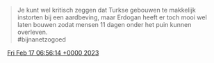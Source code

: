 > Je kunt wel kritisch zeggen dat Turkse gebouwen te makkelijk instorten bij een aardbeving, maar Erdogan heeft er toch mooi wel laten bouwen zodat mensen 11 dagen onder het puin kunnen overleven\.   
> \#bijnanetzogoed

<img src="../../media/tweet.ico" width="12" /> [Fri Feb 17 06:56:14 +0000 2023](https://twitter.com/DromerDenker/status/1626475591229755392)